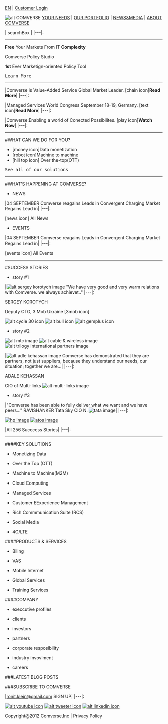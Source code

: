 [EN]("") | [Customer Login]("")

![alt COMVERSE]("")
[YOUR NEEDS]("")  |  [OUR PORTFOLIO]("")  |  [NEWS&MEDIA]("") |    [ABOUT COMVERSE]("")   

|   searchBox    |
|---|:
***
**Free**  Your Markets From IT **Complexity**

Comverse Policy Studio

**1st** Ever Marketign-oriented Policy Tool

<kbd>Learn More<kbd>
***
|Comverse is Value-Added Service Global Market Leader. [chain icon]**Read More**|
|---|:

|Managed Services World Congress September 18-19, Germany. [text icon]**Read More**|
|---|:

|Comverse:Enabling a world of Conected Possibilites. [play icon]**Watch Now**|
|---|:
***

#WHAT CAN WE DO FOR YOU?

* [money icon]Data monetization
* [robot icon]Machine to machine
* [hill top icon] Over the-top(OTT)

<kbd>See all of our solutions <kbd>

***
#WHAT'S HAPPENING AT COMVERSE?

* NEWS

|04 SEPTEMBER Comverse reagains Leads in Convergent Charging Market Regains Lead in|
|---|:

[news icon] All News


* EVENTS

|04 SEPTEMBER Comverse reagains Leads in Convergent Charging Market Regains Lead in|
|---|:

[events icon] All Events

***

#SUCCESS STORIES

* story #1

|![alt sergey korotych image]("") "We have very good and very warm relations with Comverse. we always achievet.."
|---|:

SERGEY KOROTYCH

Deputy CTO, 3 Mob Ukraine [3mob icon]

![alt cycle 30 icon]("") ![alt bull icon]("") ![alt gemplus icon]("")

* story #2

![alt mtc image]("")
![alt cable & wireless image]("")
![alt trilogy international partners image]("")

|![alt adle kehassan image]("") Comverse has demonstrated that they are partners, not just suppliers, because they understand our needs, our situation; together we are...|
|---|:

ADALE KEHASSAN

CIO of Multi-links  ![alt multi-links image]("")

* story #3

|"Comverse has been able to fully deliver what we want and we have peers..."  RAVISHANKER Tata Sky CIO N. ![tata image]("")|
|---|:

[![hp image]("")]("") [![atos image]("")]("")

|All 256 Succcess Stories|
|---|:

***
####KEY SOLUTIONS

* Monetizing Data

* Over the Top (OTT)

* Machine to Machine(M2M)

* Cloud Computing

* Managed Services

* Customer EExperience Management

* Rich Commmunication Suite (RCS)

* Social Media

* 4G/LTE

####PRODUCTS & SERVICES

* Biling

* VAS

* Mobile Internet

* Global Services

* Training Services

####COMPANY

* execcutive profiles

* clients

* investors

* partners

* corporate resposibility

* industry invovlment

* careers

###LATEST BLOG POSTS   

###SUBSCRIBE TO COMVERSE

|ronit.klein@gmail.com  SIGN UP|
|---|:

[![alt youtube icon]("")]("") [![alt tweeter icon]("")]("") [![alt linkedin icon]("")]("")

Copyright@2012 Comverse,Inc | Privacy Policy
